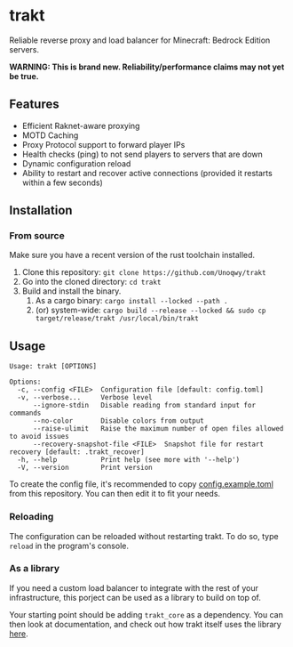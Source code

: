 # trakt

Reliable reverse proxy and load balancer for Minecraft: Bedrock Edition servers.

**WARNING: This is brand new. Reliability/performance claims may not yet be true.**

## Features

- Efficient Raknet-aware proxying
- MOTD Caching
- Proxy Protocol support to forward player IPs
- Health checks (ping) to not send players to servers that are down
- Dynamic configuration reload
- Ability to restart and recover active connections (provided it restarts within a few seconds)

## Installation

### From source

Make sure you have a recent version of the rust toolchain installed.

1. Clone this repository: `git clone https://github.com/Unoqwy/trakt`
2. Go into the cloned directory: `cd trakt`
3. Build and install the binary.
   1. As a cargo binary: `cargo install --locked --path .`
   2. (or) system-wide: `cargo build --release --locked && sudo cp target/release/trakt /usr/local/bin/trakt`

## Usage

```
Usage: trakt [OPTIONS]

Options:
  -c, --config <FILE>  Configuration file [default: config.toml]
  -v, --verbose...     Verbose level
      --ignore-stdin   Disable reading from standard input for commands
      --no-color       Disable colors from output
      --raise-ulimit   Raise the maximum number of open files allowed to avoid issues
      --recovery-snapshot-file <FILE>  Snapshot file for restart recovery [default: .trakt_recover]
  -h, --help           Print help (see more with '--help')
  -V, --version        Print version
```

To create the config file, it's recommended to copy [config.example.toml](./config.example.toml) from this repository. You can then edit it to fit your needs.

### Reloading

The configuration can be reloaded without restarting trakt. To do so, type `reload` in the program's console.

### As a library

If you need a custom load balancer to integrate with the rest of your infrastructure, this porject can be used as a library to build on top of.

Your starting point should be adding `trakt_core` as a dependency. You can then look at documentation, and check out how trakt itself uses the library [here](./src).

